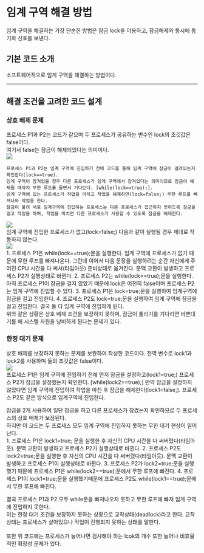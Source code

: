 # 임계 구역 해결 방법
임계 구역을 해결하는 가장 단순한 방법은 잠금 lock을 이용하고, 잠금해제와 동시에 동기화 신호를 보낸다. <br>

## 기본 코드 소개
소프트웨어적으로 임계 구역을 해결하는 방법이다.<br>

------------


## 해결 조건을 고려한 코드 설계
### 상호 배제 문제
프로세스 P1과 P2는 코드가 같으며 두 프로세스가 공유하는 변수인 lock의 초깃값은 false이다.<br> 여기서 false는 잠금이 해제되었다는 의미이다.<br>
![](https://img1.daumcdn.net/thumb/R1280x0/?scode=mtistory2&fname=https%3A%2F%2Fblog.kakaocdn.net%2Fdn%2FQBf19%2FbtrIRGxGuOO%2FexpqevMmH6mJBLVQlrqeO1%2Fimg.png)<br>

    프로세스 P1과 P2는 임계 구역에 진입하기 전에 코드를 통해 임계 구역에 잠금이 걸려있는지 확인한다(lock==true).
    임계 구역이 잠겨있을 경우 다른 프로세스가 임계 구역에서 잠겨있다는 의미이므로 잠금이 해제될 때까지 무한 루프를 돌면서 기다린다. [while(lock==true);].
    임계 구역에 있는 프로세스가 작업을 마치고 작업을 해제하면(lock=false;) 무한 루프를 빠져나와 작업을 한다.
    잠금이 풀려 새로 임계구역에 진입하는 프로세스는 다른 프로세스가 접근하지 못하도록 잠금을 걸고 작업을 하며, 작업을 마치면 다른 프로세스가 사용할 수 있도록 잠금을 해제한다.
	
![](https://img1.daumcdn.net/thumb/R1280x0/?scode=mtistory2&fname=https%3A%2F%2Fblog.kakaocdn.net%2Fdn%2Fv3JmO%2FbtrIO1WCTNA%2FrAQJzzmTOyyTlOwWcFYxC1%2Fimg.png)<br>
임계 구역에 진입한 프로세스가 없고(lock=false;) 다음과 같이 실행될 경우 제대로 작동하지 않는다. <br>
![](https://img1.daumcdn.net/thumb/R1280x0/?scode=mtistory2&fname=https%3A%2F%2Fblog.kakaocdn.net%2Fdn%2Fv3JmO%2FbtrIO1WCTNA%2FrAQJzzmTOyyTlOwWcFYxC1%2Fimg.png)<br>
    1. 프로세스 P1은 while(lock==true);문을 실행한다. 임계 구역에 프로세스가 없기 때문에 무한 루프를 빠져나온다. 그런데 이어서 다음 문장을 실행하려는 순간 자신에게 주어진 CPU 시간을 다 써서(타임아웃) 준비상태로 옮겨진다. 문맥 교환이 발생하고 프로세스 P2가 실행상태로 바뀐다.
    2. 프로세스 P2는 while(lock==true);문을 실행한다. 아직 프로세스 P1이 잠금을 걸지 않았기 때문에 lock은 여전히 false이며 프로세스 P2는 임계 구역에 진입할 수 있다.
    3. 프로세스 P1은 lock=true;문을 실행하여 임계구역에 잠금을 걸고 진입한다.
    4. 프로세스 P2도 lock=true;문을 실행하여 임계 구역에 잠금을 걸고 진입한다. 결국 둘 다 임계 구역에 진입하게 된다.
<br>
위와 같은 상황은 상호 배제 조건을 보장하지 못하며, 잠금이 풀리기를 기다리면 바쁜대기를 해 시스템 자원을 낭비하게 된다는 문제가 있다.<br>


### 한정 대기 문제
상호 배제를 보장하지 못하는 문제를 보완하여 작성한 코드이다. 전역 변수로 lock1과 lock2를 사용하며 둘의 초깃값은 false이다.<br>
![](https://img1.daumcdn.net/thumb/R1280x0/?scode=mtistory2&fname=https%3A%2F%2Fblog.kakaocdn.net%2Fdn%2Fnk5nA%2FbtrIO13oVf7%2FQm6K5oMFna51oVBMoH1ztk%2Fimg.png)<br>
    프로세스 P1은 임계 구역에 진입하기 전에 먼저 잠금을 설정하고(lock1=true;) 프로세스 P2가 잠금을 설정했는지 확인한다. [while(lock2==true);]
    만약 잠금을 설정하지 않았다면 임계 구역에 진입하여 작업을 마친 후 잠금을 해제한다(lock1=false;).
    프로세스 P2도 같은 방식으로 임계구역에 진입한다.

잠금을 2개 사용하여 일단 잠금을 하고 다른 프로세스가 잠겼는지 확인하므로 두 프로세스의 상호 배제가 보장된다.<br> 하지만 이 코드는 두 프로세스 모두 임계 구역에 진입하지 못하는 무한 대기 현상이 일어난다.  <br>
    1. 프로세스 P1은 lock1=true; 문을 실행한 후 자신의 CPU 시간을 다 써버렸다(타임아웃). 문맥 교환이 발생하고 프로세스 P2가 실행상태로 바뀐다.
    2. 프로세스 P2도 lock2=true;문을 실행한 후 자신의 CPU 시간을 다 써버렸다(타임아웃). 문맥 교환이 발생하고 프로세스 P1이 실행상태로 바뀐다.
    3. 프로세스 P2가 lock2=true;문을 실행했기 때문에 프로세스 P1은 while(lock2==true);문에서 무한 루프에 빠진다.
    4. 프로세스 P1이 lock1=true;문을 실행했기때문에 프로세스 P2도 while(lock1==true);문에서 무한 루프에 빠진다.

결국 프로세스 P1과 P2 모두 while문을 빠져나오지 못하고 무한 루프에 빠져 임계 구역에 진입하지 못한다. <br>이는 한정 대기 조건을 보장하지 못하는 상황으로 교착상태(deadlock)라고 한다. 교착상태는 프로세스가 살아있으나 작업이 진행되지 못하는 상태를 말한다.<br>
<br>
또한 위 코드에는 프로세스가 늘어나면 검사해야 하는 lcok의 개수 또한 늘어나 비효율적인 확장성 문제가 있다. <br>





